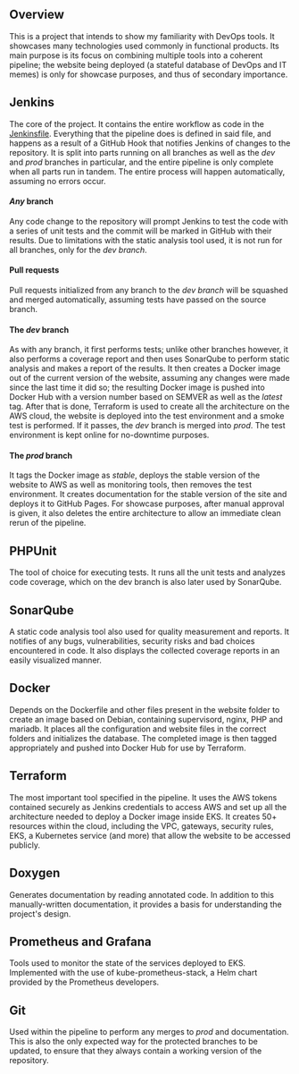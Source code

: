 ## Overview

This is a project that intends to show my familiarity with DevOps tools. It showcases many technologies used commonly in functional products. Its main purpose is its focus on combining multiple tools into a coherent pipeline; the website being deployed (a stateful database of DevOps and IT memes) is only for showcase purposes, and thus of secondary importance.

## Jenkins

The core of the project. It contains the entire workflow as code in the [Jenkinsfile](Jenkinsfile). Everything that the pipeline does is defined in said file, and happens as a result of a GitHub Hook that notifies Jenkins of changes to the repository. It is split into parts running on all branches as well as the *dev* and *prod* branches in particular, and the entire pipeline is only complete when all parts run in tandem. The entire process will happen automatically, assuming no errors occur.

#### *Any* branch

Any code change to the repository will prompt Jenkins to test the code with a series of unit tests and the commit will be marked in GitHub with their results. Due to limitations with the static analysis tool used, it is not run for all branches, only for the *dev branch*.

#### Pull requests

Pull requests initialized from any branch to the *dev branch* will be squashed and merged automatically, assuming tests have passed on the source branch.

#### The *dev* branch

As with any branch, it first performs tests; unlike other branches however, it also performs a coverage report and then uses SonarQube to perform static analysis and makes a report of the results. It then creates a Docker image out of the current version of the website, assuming any changes were made since the last time it did so; the resulting Docker image is pushed into Docker Hub with a version number based on SEMVER as well as the *latest* tag. After that is done, Terraform is used to create all the architecture on the AWS cloud, the website is deployed into the test environment and a smoke test is performed. If it passes, the *dev* branch is merged into *prod*. The test environment is kept online for no-downtime purposes.

#### The *prod* branch

It tags the Docker image as *stable*, deploys the stable version of the website to AWS as well as monitoring tools, then removes the test environment. It creates documentation for the stable version of the site and deploys it to GitHub Pages. For showcase purposes, after manual approval is given, it also deletes the entire architecture to allow an immediate clean rerun of the pipeline.

## PHPUnit

The tool of choice for executing tests. It runs all the unit tests and analyzes code coverage, which on the dev branch is also later used by SonarQube.

## SonarQube

A static code analysis tool also used for quality measurement and reports. It notifies of any bugs, vulnerabilities, security risks and bad choices encountered in code. It also displays the collected coverage reports in an easily visualized manner.

## Docker

Depends on the Dockerfile and other files present in the website folder to create an image based on Debian, containing supervisord, nginx, PHP and mariadb. It places all the configuration and website files in the correct folders and initializes the database. The completed image is then tagged appropriately and pushed into Docker Hub for use by Terraform.

## Terraform

The most important tool specified in the pipeline. It uses the AWS tokens contained securely as Jenkins credentials to access AWS and set up all the architecture needed to deploy a Docker image inside EKS. It creates 50+ resources within the cloud, including the VPC, gateways, security rules, EKS, a Kubernetes service (and more) that allow the website to be accessed publicly.

## Doxygen

Generates documentation by reading annotated code. In addition to this manually-written documentation, it provides a basis for understanding the project's design.

## Prometheus and Grafana

Tools used to monitor the state of the services deployed to EKS. Implemented with the use of kube-prometheus-stack, a Helm chart provided by the Prometheus developers.

## Git

Used within the pipeline to perform any merges to *prod* and documentation. This is also the only expected way for the protected branches to be updated, to ensure that they always contain a working version of the repository.

